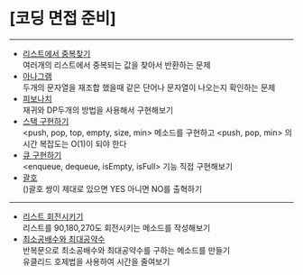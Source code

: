 # **\[코딩 면접 준비\]**
---
- [리스트에서 중복찾기](https://github.com/JuyeolRyu/tech-interview/blob/main/code-interview/code/%EB%A6%AC%EC%8A%A4%ED%8A%B8%20%EC%A4%91%EB%B3%B5%20%EC%B0%BE%EA%B8%B0.py)  
  여러개의 리스트에서 중복되는 값을 찾아서 반환하는 문제
- [아나그램](https://github.com/JuyeolRyu/tech-interview/blob/main/code-interview/code/%EC%95%84%EB%82%98%EA%B7%B8%EB%9E%A8.py)  
  두개의 문자열을 재조합 했을때 같은 단어나 문자열이 나오는지 확인하는 문제
- [피보나치](https://github.com/JuyeolRyu/tech-interview/blob/main/code-interview/code/%ED%94%BC%EB%B3%B4%EB%82%98%EC%B9%98.py)  
   재귀와 DP두개의 방법을 사용해서 구현해보기
- [스택 구현하기](https://github.com/JuyeolRyu/tech-interview/blob/main/code-interview/code/%EC%8A%A4%ED%83%9D%20%EA%B5%AC%ED%98%84%ED%95%98%EA%B8%B0.py)  
   <push, pop, top, empty, size, min> 메소드를 구현하고 <push, pop, min> 의 시간 복잡도는 O(1)이 되야 한다
- [큐 구현하기](https://github.com/JuyeolRyu/tech-interview/blob/main/code-interview/code/%ED%81%90%20%EA%B5%AC%ED%98%84%ED%95%98%EA%B8%B0.py)  
   <enqueue, dequeue, isEmpty, isFull> 기능 직접 구현해보기
- [괄호](https://github.com/JuyeolRyu/tech-interview/blob/main/code-interview/code/%EA%B4%84%ED%98%B8.py)  
   ()괄호 쌍이 제대로 있으면 YES 아니면 NO를 출혁하기
---
- [리스트 회전시키기](https://github.com/JuyeolRyu/tech-interview/blob/main/code-interview/code/%EB%A6%AC%EC%8A%A4%ED%8A%B8%20%ED%9A%8C%EC%A0%84.py)  
   리스트를 90,180,270도 회전시키는 메소드를 작성해보기
- [최소공배수와 최대공약수](https://github.com/JuyeolRyu/tech-interview/tree/main/code-interview/code)  
   반복문으로 최소공배수와 최대공약수를 구하는 메소드를 만들기  
   유클리드 호제법을 사용하여 시간을 줄여보기
